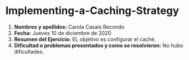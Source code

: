 # Implementing-a-Caching-Strategy

1. **Nombres y apellidos:** Carola Casais Recondo
2. **Fecha:** Jueves 10 de diciembre de 2020
3. **Resumen del Ejercicio:** EL objetivo es configurar el caché.
4. **Dificultad o problemas presentados y como se resolvieron:** No hubo dificultades.
